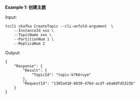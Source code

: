 **Example 1: 创建主题**



Input: 

```
tccli ckafka CreateTopic --cli-unfold-argument  \
    --InstanceId xxx \
    --TopicName xxx \
    --PartitionNum 1 \
    --ReplicaNum 2
```

Output: 
```
{
    "Response": {
        "Result": {
            "TopicId": "topic-k766ruye"
        },
        "RequestId": "1305a410-b030-476d-acdf-eba0dfd5323b"
    }
}
```

